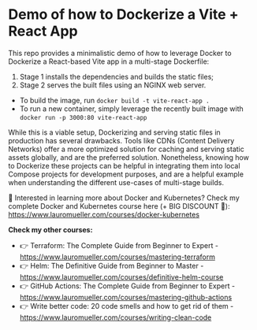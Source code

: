 # Demo of how to Dockerize a Vite + React App

This repo provides a minimalistic demo of how to leverage Docker to Dockerize a React-based Vite app in a multi-stage Dockerfile:

1. Stage 1 installs the dependencies and builds the static files;
2. Stage 2 serves the built files using an NGINX web server.

- To build the image, run `docker build -t vite-react-app .`
- To run a new container, simply leverage the recently built image with `docker run -p 3000:80 vite-react-app`

While this is a viable setup, Dockerizing and serving static files in production has several drawbacks. Tools like CDNs (Content Delivery Networks) offer a more optimized solution for caching and serving static assets globally, and are the preferred solution. Nonetheless, knowing how to Dockerize these projects can be helpful in integrating them into local Compose projects for development purposes, and are a helpful example when understanding the different use-cases of multi-stage builds.

🚀 Interested in learning more about Docker and Kubernetes? Check my complete Docker and Kubernetes course here (+ BIG DISCOUNT 🤯): https://www.lauromueller.com/courses/docker-kubernetes

**Check my other courses:**

- 👉 Terraform: The Complete Guide from Beginner to Expert - https://www.lauromueller.com/courses/mastering-terraform
- 👉 Helm: The Definitive Guide from Beginner to Master - https://www.lauromueller.com/courses/definitive-helm-course
- 👉 GitHub Actions: The Complete Guide from Beginner to Expert - https://www.lauromueller.com/courses/mastering-github-actions
- 👉 Write better code: 20 code smells and how to get rid of them - https://www.lauromueller.com/courses/writing-clean-code
